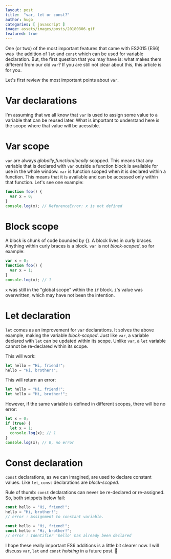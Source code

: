 ```yaml
---
layout: post
title:  "var, let or const?"
author: hugo
categories: [ javascript ]
image: assets/images/posts/20180806.gif
featured: true
---
```


One (or two) of the most important features that came with ES2015 (ES6) was  the addition of `let` and `const` which can be used for variable declaration. But, the first question that you may have is: what makes them different from our old `var`? If you are still not clear about this, this article is for you.

Let's first review the most important points about `var`.

# Var declarations

I'm assuming that we all know that `var` is used to assign some value to a variable that can be reused later. What is important to understand here is the scope where that value will be acessible.

# Var scope

`var` are always _globally_,_function_/_locally_ scopped. This means that any variable that is declared with `var` outside a function block is available for use in the whole window. `var` is function scoped when it is declared within a function. This means that it is available and can be accessed only within that function. Let's see one example:

```javascript
function foo() {
  var x = 0;
}
console.log(x); // ReferenceError: x is not defined
```

# Block scope

A block is chunk of code bounded by {}. A block lives in curly braces. Anything within curly braces is a block. `var` is not _block-scoped_, so for example:

```javascript
var x = 0;
function foo() {
  var x = 1;
}
console.log(x); // 1
```

`x` was still in the "global scope" within the `if` block. `i`'s value was overwritten, which may have not been the intention.

# Let declaration

`let` comes as an improvement for `var` declarations. It solves the above example, making the variable _block-scoped_. Just like `var`, a variable declared with `let` can be updated within its scope. Unlike `var`, a `let` variable cannot be re-declared within its scope.

This will work:

```javascript
let hello = "Hi, friend!";
hello = "Hi, brother!";
```

This will return an error:

```javascript
let hello = "Hi, friend!";
let hello = "Hi, brother!";
```

However, if the same variable is defined in different scopes, there will be no error:

```javascript
let x = 0;
if (true) {
  let x = 1;
  console.log(x); // 1
}
console.log(x); // 0, no error
```

# Const declaration

`const` declarations, as we can imagined, are used to declare constant values. Like `let`, `const` declarations are _block-scoped_.

Rule of thumb: `const` declarations can never be re-declared or re-assigned. So, both snippets below fail:

```javascript
const hello = "Hi, friend!";
hello = "Hi, brother!";
// error : Assignment to constant variable.
```

```javascript
const hello = "Hi, friend!";
const hello = "Hi, brother!";
// error : Identifier 'hello' has already been declared
```

I hope these really important ES6 additions is a little bit clearer now. I will discuss `var`, `let` and `const` _hoisting_ in a future post. 🤟
